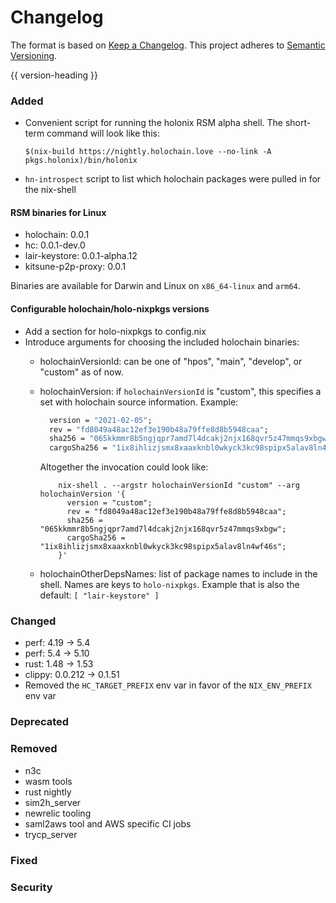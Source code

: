 # Changelog
The format is based on [Keep a Changelog](https://keepachangelog.com/en/1.0.0/).
This project adheres to [Semantic Versioning](https://semver.org/spec/v2.0.0.html).

{{ version-heading }}

### Added
* Convenient script for running the holonix RSM alpha shell. The short-term command will look like this:

    `$(nix-build https://nightly.holochain.love --no-link -A pkgs.holonix)/bin/holonix`
* `hn-introspect` script to list which holochain packages were pulled in for the nix-shell

#### RSM binaries for Linux
* holochain: 0.0.1
* hc: 0.0.1-dev.0
* lair-keystore: 0.0.1-alpha.12
* kitsune-p2p-proxy: 0.0.1

Binaries are available for Darwin and Linux on `x86_64-linux` and `arm64`.

#### Configurable holochain/holo-nixpkgs versions
* Add a section for holo-nixpkgs to config.nix
* Introduce arguments for choosing the included holochain binaries:
  * holochainVersionId: can be one of "hpos", "main", "develop", or "custom" as of now.
  * holochainVersion: if `holochainVersionId` is "custom", this specifies a set with holochain source information. Example:
    ```nix
      version = "2021-02-05";
      rev = "fd8049a48ac12ef3e190b48a79ffe8d8b5948caa";
      sha256 = "065kkmmr8b5ngjqpr7amd7l4dcakj2njx168qvr5z47mmqs9xbgw";
      cargoSha256 = "1ix8ihlizjsmx8xaaxknbl0wkyck3kc98spipx5alav8ln4wf46s";
    ```

    Altogether the invocation could look like:
    ```console
        nix-shell . --argstr holochainVersionId "custom" --arg holochainVersion '{
          version = "custom";
          rev = "fd8049a48ac12ef3e190b48a79ffe8d8b5948caa";
          sha256 = "065kkmmr8b5ngjqpr7amd7l4dcakj2njx168qvr5z47mmqs9xbgw";
          cargoSha256 = "1ix8ihlizjsmx8xaaxknbl0wkyck3kc98spipx5alav8ln4wf46s";
        }'
    ```
  * holochainOtherDepsNames: list of package names to include in the shell. Names are keys to `holo-nixpkgs`. Example that is also the default: `[ "lair-keystore" ]`



### Changed
* perf: 4.19 -> 5.4
* perf: 5.4 -> 5.10
* rust: 1.48 -> 1.53
* clippy: 0.0.212 -> 0.1.51
* Removed the `HC_TARGET_PREFIX` env var in favor of the `NIX_ENV_PREFIX` env var

### Deprecated

### Removed
* n3c
* wasm tools
* rust nightly
* sim2h_server
* newrelic tooling
* saml2aws tool and AWS specific CI jobs
* trycp_server

### Fixed

### Security
